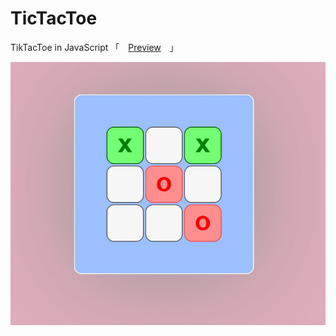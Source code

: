 # TicTacToe
TikTacToe in JavaScript
「　[Preview](https://ow1omir.github.io/TicTacToe.github.io/)　」


![alt text](https://github.com/Ow1omir/TicTacToe/blob/master/screenshots/1.jpg)
